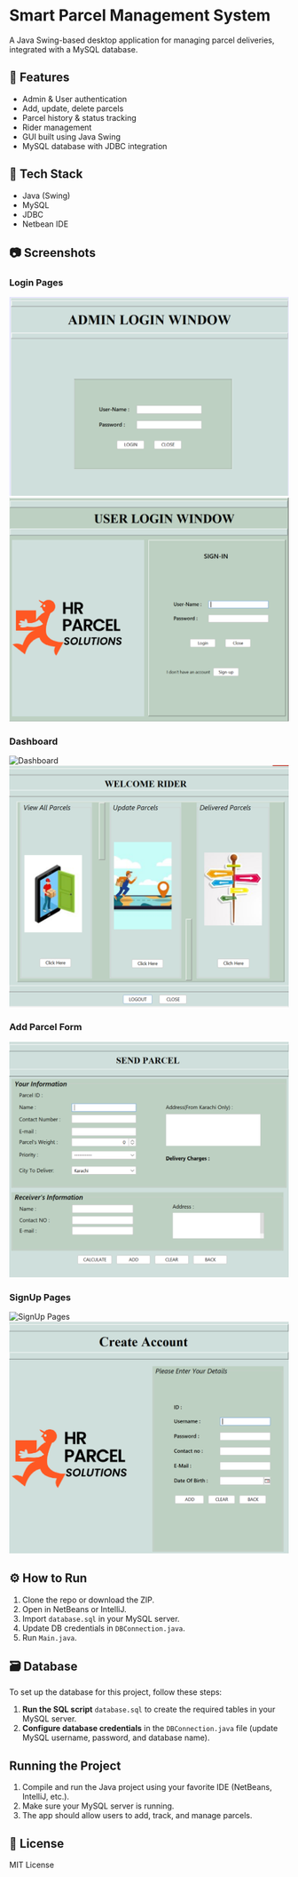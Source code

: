 # Smart Parcel Management System

A Java Swing-based desktop application for managing parcel deliveries, integrated with a MySQL database.

## 🚀 Features

- Admin & User authentication
- Add, update, delete parcels
- Parcel history & status tracking
- Rider management
- GUI built using Java Swing
- MySQL database with JDBC integration

## 🧰 Tech Stack

- Java (Swing)
- MySQL
- JDBC
- Netbean IDE

## 📷 Screenshots
### Login Pages
![Login Pages](images/Adminlogin.png)
![Login Pages](images/Userlogin.png)

### Dashboard
![Dashboard](images/UserDashboard.png)
![Dashboard](images/RiderDashboard.png)

### Add Parcel Form
![Add Parcel](images/SendParcel.png)

### SignUp Pages
![SignUp Pages](images/AdminSignUp.png)
![SignUp Pages](images/UserSignUp.png)

## ⚙️ How to Run

1. Clone the repo or download the ZIP.
2. Open in NetBeans or IntelliJ.
3. Import `database.sql` in your MySQL server.
4. Update DB credentials in `DBConnection.java`.
5. Run `Main.java`.

## 🗃️ Database
To set up the database for this project, follow these steps:

1. **Run the SQL script** `database.sql` to create the required tables in your MySQL server.
2. **Configure database credentials** in the `DBConnection.java` file (update MySQL username, password, and database name).

## Running the Project
1. Compile and run the Java project using your favorite IDE (NetBeans, IntelliJ, etc.).
2. Make sure your MySQL server is running.
3. The app should allow users to add, track, and manage parcels.

## 📝 License

MIT License
